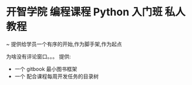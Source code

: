 # 开智学院 编程课程 Python 入门班 私人教程
~ 提供给学员一个有序的开始,作为脚手架,作为起点

为啥没有评论窗口。。。
提供:

- 一个 gitbook 最小图书框架
- 一个 配合课程每周开发任务的目录树

